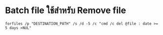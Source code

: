 # Batch file ใช้สำหรับ Remove file
~~~
forfiles /p "DESTINATION_PATH" /s /d -5 /c "cmd /c del @file : date >= 5 days >NUL"
~~~
